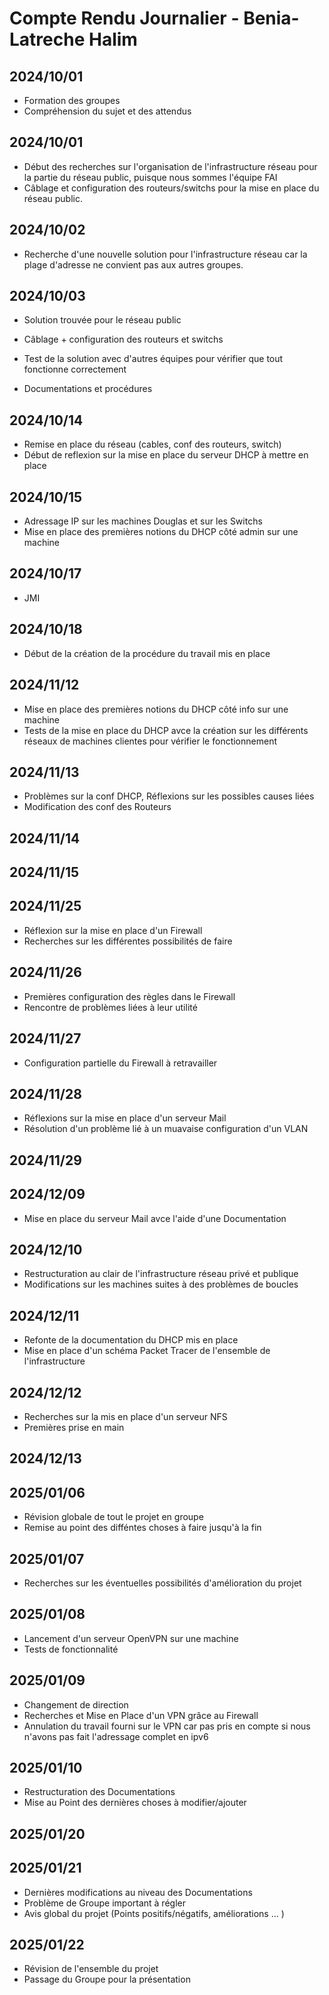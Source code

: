 
# Compte Rendu Journalier - Benia-Latreche Halim 


## 2024/10/01
- Formation des groupes
- Compréhension du sujet et des attendus

## 2024/10/01

- Début des recherches sur l'organisation de l'infrastructure réseau pour la partie du réseau public, puisque nous sommes l'équipe FAI
- Câblage et configuration des routeurs/switchs pour la mise en place du réseau public.

## 2024/10/02

- Recherche d'une nouvelle solution pour l'infrastructure réseau car la plage d'adresse ne convient pas aux autres groupes.

## 2024/10/03

- Solution trouvée pour le réseau public

- Câblage + configuration des routeurs et switchs
- Test de la solution avec d'autres équipes pour vérifier que tout fonctionne correctement

- Documentations et procédures 

## 2024/10/14

- Remise en place du réseau (cables, conf des routeurs, switch)
- Début de reflexion sur la mise en place du serveur DHCP à mettre en place 

## 2024/10/15

- Adressage IP sur les machines Douglas et sur les Switchs 
- Mise en place des premières notions du DHCP côté admin sur une machine

## 2024/10/17

- JMI

## 2024/10/18

- Début de la création de la procédure du travail mis en place 

## 2024/11/12

- Mise en place des premières notions du DHCP côté info sur une machine
- Tests de la mise en place du DHCP avce la création sur les différents réseaux de machines clientes pour vérifier le fonctionnement

## 2024/11/13

- Problèmes sur la conf DHCP, Réflexions sur les possibles causes liées 
- Modification des conf des Routeurs 

## 2024/11/14

## 2024/11/15

## 2024/11/25

- Réflexion sur la mise en place d'un Firewall
- Recherches sur les différentes possibilités de faire

## 2024/11/26

- Premières configuration des règles dans le Firewall
- Rencontre de problèmes liées à leur utilité 

## 2024/11/27

- Configuration partielle du Firewall à retravailler

## 2024/11/28

- Réflexions sur la mise en place d'un serveur Mail 
- Résolution d'un problème lié à un muavaise configuration d'un VLAN

## 2024/11/29

## 2024/12/09

- Mise en place du serveur Mail avce l'aide d'une Documentation

## 2024/12/10 

- Restructuration au clair de l'infrastructure réseau privé et publique 
- Modifications sur les machines suites à des problèmes de boucles 

## 2024/12/11

- Refonte de la documentation du DHCP mis en place
- Mise en place d'un schéma Packet Tracer de l'ensemble de l'infrastructure

## 2024/12/12

- Recherches sur la mis en place d'un serveur NFS 
- Premières prise en main

## 2024/12/13

## 2025/01/06

- Révision globale de tout le projet en groupe
- Remise au point des difféntes choses à faire jusqu'à la fin

## 2025/01/07

- Recherches sur les éventuelles possibilités d'amélioration du projet

## 2025/01/08

- Lancement d'un serveur OpenVPN sur une machine
- Tests de fonctionnalité 

## 2025/01/09

- Changement de direction 
- Recherches et Mise en Place d'un VPN grâce au Firewall
- Annulation du travail fourni sur le VPN car pas pris en compte si nous n'avons pas fait l'adressage complet en ipv6

## 2025/01/10

- Restructuration des Documentations
- Mise au Point des dernières choses à modifier/ajouter

## 2025/01/20

##  2025/01/21

- Dernières modifications au niveau des Documentations 
- Problème de Groupe important à régler 
- Avis global du projet (Points positifs/négatifs, améliorations ... )

## 2025/01/22

- Révision de l'ensemble du projet 
- Passage du Groupe pour la présentation 
